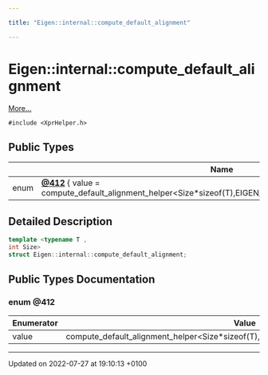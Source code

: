 ```yaml
---

title: "Eigen::internal::compute_default_alignment"

---
```


# Eigen::internal::compute_default_alignment



 [More...](#detailed-description)


`#include <XprHelper.h>`

## Public Types

|                | Name           |
| -------------- | -------------- |
| enum| **[@412](http://example.org/classes/structeigen_1_1internal_1_1compute__default__alignment/#enum-@412)** { value = compute_default_alignment_helper<Size*sizeof(T),EIGEN_MAX_STATIC_ALIGN_BYTES>::value} |

## Detailed Description

```cpp
template <typename T ,
int Size>
struct Eigen::internal::compute_default_alignment;
```

## Public Types Documentation

### enum @412

| Enumerator | Value | Description |
| ---------- | ----- | ----------- |
| value | compute_default_alignment_helper<Size*sizeof(T),EIGEN_MAX_STATIC_ALIGN_BYTES>::value|   |




-------------------------------

Updated on 2022-07-27 at 19:10:13 +0100